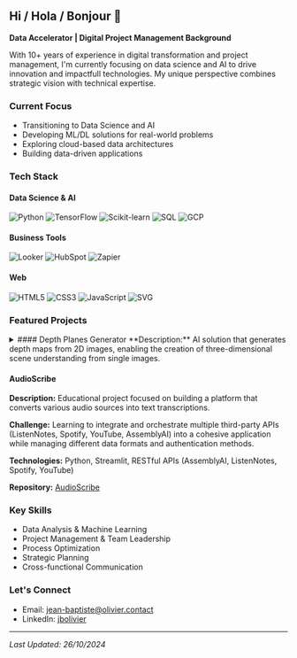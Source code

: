 ## Hi / Hola / Bonjour 👋

**Data Accelerator | Digital Project Management Background**

With 10+ years of experience in digital transformation and project management, I'm currently focusing on data science and AI to drive innovation and impactfull technologies. My unique perspective combines strategic vision with technical expertise.

### Current Focus
- Transitioning to Data Science and AI
- Developing ML/DL solutions for real-world problems
- Exploring cloud-based data architectures
- Building data-driven applications

### Tech Stack
#### Data Science & AI
![Python](https://img.shields.io/badge/Python-3776AB?style=flat-square&logo=python&logoColor=white)
![TensorFlow](https://img.shields.io/badge/TensorFlow-FF6F00?style=flat-square&logo=tensorflow&logoColor=white)
![Scikit-learn](https://img.shields.io/badge/Scikit--learn-F7931E?style=flat-square&logo=scikit-learn&logoColor=white)
![SQL](https://img.shields.io/badge/SQL-336791?style=flat-square&logo=postgresql&logoColor=white)
![GCP](https://img.shields.io/badge/Google_Cloud-4285F4?style=flat-square&logo=google-cloud&logoColor=white)

#### Business Tools
![Looker](https://img.shields.io/badge/Looker-4285F4?style=flat-square&logo=looker&logoColor=white)
![HubSpot](https://img.shields.io/badge/HubSpot-FF7A59?style=flat-square&logo=hubspot&logoColor=white)
![Zapier](https://img.shields.io/badge/Zapier-FF4A00?style=flat-square&logo=zapier&logoColor=white)

#### Web
![HTML5](https://img.shields.io/badge/HTML5-E34F26?style=flat-square&logo=html5&logoColor=white)
![CSS3](https://img.shields.io/badge/CSS3-1572B6?style=flat-square&logo=css3&logoColor=white)
![JavaScript](https://img.shields.io/badge/JavaScript-F7DF1E?style=flat-square&logo=javascript&logoColor=black)
![SVG](https://img.shields.io/badge/SVG-FFB13B?style=flat-square&logo=svg&logoColor=black)

### Featured Projects

<details>
<summary>
#### Depth Planes Generator
**Description:** AI solution that generates depth maps from 2D images, enabling the creation of three-dimensional scene understanding from single images.
</summary>
**Challenge:** Implementing and comparing different deep learning architectures (autoencoder, U-net, MiDaS 3.0) to find the most effective approach for depth prediction while ensuring scalability on GCP.

**Technologies:** Python, Tensorflow, MiDaS 3.0, Google Cloud Platform, Streamlit

**Links:**
- [Frontend Repository](https://github.com/Depth-Plans/Front-Depth_plans)
- [Backend Repository](https://github.com/Depth-Plans/Back-Depth_plans)
</details>

#### AudioScribe
**Description:** Educational project focused on building a platform that converts various audio sources into text transcriptions.

**Challenge:** Learning to integrate and orchestrate multiple third-party APIs (ListenNotes, Spotify, YouTube, AssemblyAI) into a cohesive application while managing different data formats and authentication methods.

**Technologies:** Python, Streamlit, RESTful APIs (AssemblyAI, ListenNotes, Spotify, YouTube)

**Repository:** [AudioScribe](https://github.com/jbo-tech/audioscribe)

### Key Skills
- Data Analysis & Machine Learning
- Project Management & Team Leadership
- Process Optimization
- Strategic Planning
- Cross-functional Communication

### Let's Connect
- Email: [jean-baptiste@olivier.contact](mailto:jean-baptiste@olivier.contact)
- LinkedIn: [jbolivier](https://www.linkedin.com/in/jbolivier)

---
*Last Updated: 26/10/2024*
